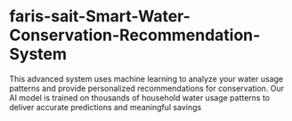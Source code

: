 # faris-sait-Smart-Water-Conservation-Recommendation-System
This advanced system uses machine learning to analyze your water usage patterns and provide personalized recommendations for conservation.  Our AI model is trained on thousands of household water usage patterns to deliver accurate predictions and meaningful savings
